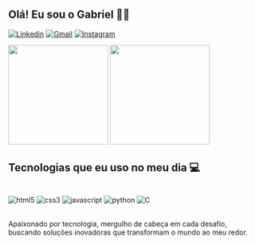 ## Olá! Eu sou o Gabriel 👋🏽

[![Linkedin](https://img.shields.io/badge/LinkedIn-0077B5?style=for-the-badge&logo=linkedin&logoColor=white)](https://www.linkedin.com/in/gabriel-reis-48189310b/)
[![Gmail](https://img.shields.io/badge/Gmail-D14836?style=for-the-badge&logo=gmail&logoColor=white)](mailto:gabrielreisant.ana@gmail.com)
[![Instagram](https://img.shields.io/badge/Instagram-E4405F?style=for-the-badge&logo=instagram&logoColor=white)](https://www.instagram.com/biell.reis/)

<div>
<img height="200em" src="https://github-readme-stats.vercel.app/api?username=GabrielReis2022&show_icons=true&theme=great-gatsby&include_all_commits=true&count_private=true)"/>
<img align="rigth" height="200em" src="https://github-readme-stats.vercel.app/api/top-langs/?username=GabrielReis2022&layout-compacta&langs_count=16&theme=great-gatsby"/>
</div>

## Tecnologias que eu uso no meu dia 💻

<div style="display: inline_block"> <br/>
  <img align="center" alt="html5" src="https://img.shields.io/badge/HTML5-E34F26?style=for-the-badge&logo=html5&logoColor=white">
  <img align="center" alt="css3" src="https://img.shields.io/badge/CSS3-1572B6?style=for-the-badge&logo=css3&logoColor=white">
  <img align="center" alt="javascript" src="https://img.shields.io/badge/JavaScript-F7DF1E?style=for-the-badge&logo=javascript&logoColor=black">
  <img align="center" alt="python" src="https://img.shields.io/badge/Python-14354C?style=for-the-badge&logo=python&logoColor=white">
  <img align="center" alt="C" src="https://img.shields.io/badge/C-00599C?style=for-the-badge&logo=c&logoColor=white">
</div> <br/>

Apaixonado por tecnologia, mergulho de cabeça em cada desafio, buscando soluções inovadoras que transformam o mundo ao meu redor.
